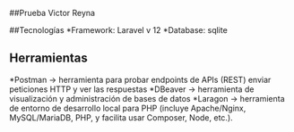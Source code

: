 ##Prueba Victor Reyna 

##Tecnologías
*Framework: Laravel v 12
*Database: sqlite

## Herramientas
*Postman -> herramienta para probar endpoints de APIs (REST) enviar peticiones HTTP y ver las respuestas
*DBeaver -> herramienta de visualización y administración de bases de datos
*Laragon -> herramienta de entorno de desarrollo local para PHP (incluye Apache/Nginx, MySQL/MariaDB, PHP, y facilita usar Composer, Node, etc.).
